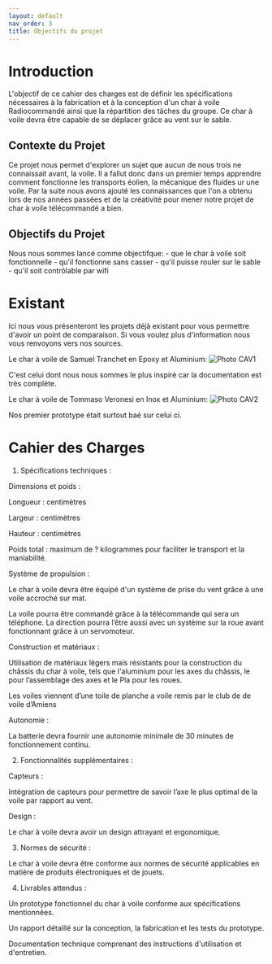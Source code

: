 ```yaml
---
layout: default
nav_order: 3
title: Objectifs du projet
---
```


# Introduction

L'objectif de ce cahier des charges est de définir les spécifications nécessaires à la fabrication et à la conception d'un char à voile Radiocommandé ainsi que la répartition des tâches du groupe. Ce char à voile devra être capable de se déplacer grâce au vent sur le sable. 

## Contexte du Projet

 Ce projet nous permet d'explorer un sujet que aucun de nous trois ne connaissait avant, la voile.
 Il a fallut donc dans un premier temps apprendre comment fonctionne les transports éolien, la mécanique des fluides ur une voile.
 Par la suite nous avons ajouté les connaissances que l'on a obtenu lors de nos années passées et de la créativité pour mener notre projet de char à voile télécommandé a bien.

## Objectifs du Projet

Nous nous sommes lancé comme objectifque:
    - que le char à voile soit fonctionnelle
    - qu'il fonctionne sans casser
    - qu'il puisse rouler sur le sable
    - qu'il soit contrôlable par wifi

# Existant
Ici nous vous présenteront les projets déjà existant pour vous permettre d'avoir un point de comparaison.
Si vous voulez plus d'information nous vous renvoyons vers nos sources.

Le char à voile de Samuel Tranchet en Epoxy et Aluminium:
![Photo CAV1](https://i.ibb.co/GWvbFFk/existant-cav1.jpg)

C'est celui dont nous nous sommes le plus inspiré car la documentation est très complète.

Le char à voile de Tommaso Veronesi en Inox et Aluminium:
![Photo CAV2](https://i.ibb.co/gMKhmTg/existant-cav2.jpg)

Nos premier prototype était surtout baé sur celui ci.

# Cahier des Charges

1. Spécifications techniques : 

Dimensions et poids :  

 

Longueur :  centimètres 

Largeur :  centimètres  

Hauteur :  centimètres 

Poids total : maximum de ? kilogrammes pour faciliter le transport et la maniabilité. 

Système de propulsion : 

Le char à voile devra être équipé d'un système de prise du vent grâce à une voile accroché sur mat. 

La voile pourra être commandé grâce à la télécommande qui sera un téléphone. La direction pourra l’être aussi avec un système sur la roue avant fonctionnant grâce à un servomoteur. 

Construction et matériaux :

Utilisation de matériaux légers mais résistants pour la construction du châssis du char à voile, tels que l'aluminium pour les axes du châssis, le pour l’assemblage des axes et le Pla pour les roues. 

Les voiles viennent d’une toile de planche a voile remis par le club de de voile d’Amiens  

Autonomie : 

La batterie devra fournir une autonomie minimale de 30 minutes de fonctionnement continu. 

2. Fonctionnalités supplémentaires : 

 

Capteurs : 

 

Intégration de capteurs pour permettre de savoir l’axe le plus optimal de la voile par rapport au vent. 

Design : 

 

Le char à voile devra avoir un design attrayant et ergonomique. 

3. Normes de sécurité : 

 

Le char à voile devra être conforme aux normes de sécurité applicables en matière de produits électroniques et de jouets. 

 

4. Livrables attendus : 

 

Un prototype fonctionnel du char à voile conforme aux spécifications mentionnées. 

Un rapport détaillé sur la conception, la fabrication et les tests du prototype. 

Documentation technique comprenant des instructions d'utilisation et d'entretien. 
